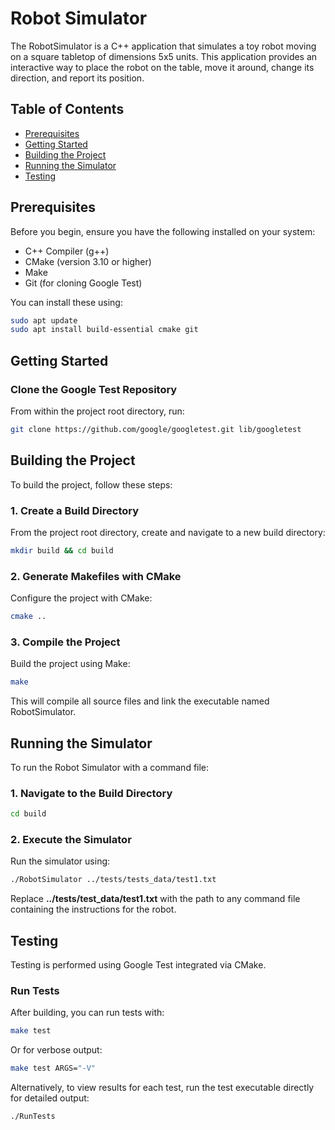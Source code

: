 # Robot Simulator

The RobotSimulator is a C++ application that simulates a toy robot moving on a square tabletop of dimensions 5x5 units. This application provides an interactive way to place the robot on the table, move it around, change its direction, and report its position.

## Table of Contents

- [Prerequisites](#prerequisites)
- [Getting Started](#getting-started)
- [Building the Project](#building-the-project)
- [Running the Simulator](#running-the-simulator)
- [Testing](#testing)

## Prerequisites

Before you begin, ensure you have the following installed on your system:
- C++ Compiler (g++)
- CMake (version 3.10 or higher)
- Make
- Git (for cloning Google Test)

You can install these using:
```bash
sudo apt update
sudo apt install build-essential cmake git
```

## Getting Started
### Clone the Google Test Repository

From within the project root directory, run:
```bash
git clone https://github.com/google/googletest.git lib/googletest
```

## Building the Project
To build the project, follow these steps:

### 1. Create a Build Directory
From the project root directory, create and navigate to a new build directory:

```bash
mkdir build && cd build
```

### 2. Generate Makefiles with CMake
Configure the project with CMake:

```bash
cmake ..
```
### 3. Compile the Project
Build the project using Make:

```bash
make
```

This will compile all source files and link the executable named RobotSimulator.

## Running the Simulator
To run the Robot Simulator with a command file:

### 1. Navigate to the Build Directory

```bash
cd build
```

### 2. Execute the Simulator
Run the simulator using:

```bash
./RobotSimulator ../tests/tests_data/test1.txt
```
Replace **../tests/test_data/test1.txt** with the path to any command file containing the instructions for the robot.

## Testing

Testing is performed using Google Test integrated via CMake.

### Run Tests
After building, you can run tests with:

```bash
make test
```
Or for verbose output:

```bash
make test ARGS="-V"
```
Alternatively, to view results for each test, run the test executable directly for detailed output:

```bash
./RunTests
```